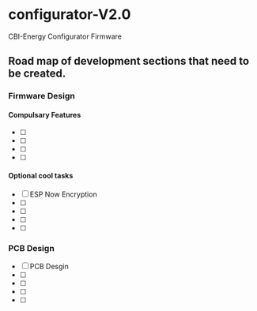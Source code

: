 # configurator-V2.0
CBI-Energy Configurator Firmware

## Road map of development sections that need to be created.

### Firmware Design 

#### Compulsary Features
- [ ] 
- [ ] 
- [ ] 
- [ ] 

 
#### Optional cool tasks

- [ ] ESP Now Encryption
- [ ] 
- [ ] 
- [ ] 
- [ ] 

### PCB Design
- [ ] PCB Desgin
- [ ] 
- [ ] 
- [ ] 
- [ ] 
